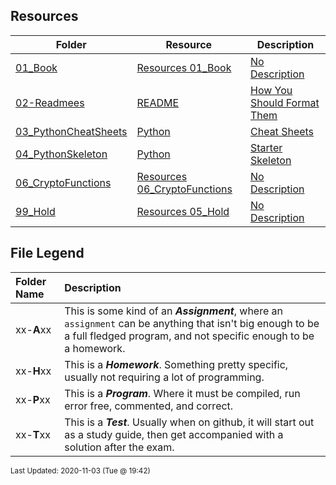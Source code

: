 ## Resources
| Folder | Resource | Description|
 | ------------|------------|------------|
 | [01_Book](https://github.com/rugbyprof/4663-Cryptography/tree/master/Resources/01_Book) | [ Resources 01_Book ](https://github.com/rugbyprof/4663-Cryptography/tree/master/Resources/01_Book) | [ No Description](https://github.com/rugbyprof/4663-Cryptography/tree/master/Resources/01_Book) | [N/A](https://github.com/rugbyprof/4663-Cryptography/tree/master/Resources/01_Book) |
 | [02-Readmees](https://github.com/rugbyprof/4663-Cryptography/tree/master/Resources/02-Readmees) | [ README ](https://github.com/rugbyprof/4663-Cryptography/tree/master/Resources/02-Readmees) | [ How You Should Format Them](https://github.com/rugbyprof/4663-Cryptography/tree/master/Resources/02-Readmees) | [02-Readmees](https://github.com/rugbyprof/4663-Cryptography/tree/master/Resources/02-Readmees) | [ General Idea](https://github.com/rugbyprof/4663-Cryptography/tree/master/Resources/02-Readmees) | [02-Readmees](https://github.com/rugbyprof/4663-Cryptography/tree/master/Resources/02-Readmees) | [ README's For UVA Assignments](https://github.com/rugbyprof/4663-Cryptography/tree/master/Resources/02-Readmees) | [02-Readmees](https://github.com/rugbyprof/4663-Cryptography/tree/master/Resources/02-Readmees) | [ Example Assignment README](https://github.com/rugbyprof/4663-Cryptography/tree/master/Resources/02-Readmees) | [02-Readmees](https://github.com/rugbyprof/4663-Cryptography/tree/master/Resources/02-Readmees) | [ 111734 ](https://github.com/rugbyprof/4663-Cryptography/tree/master/Resources/02-Readmees) | [ Hectic Pyranomax Syndicated Hexogram](https://github.com/rugbyprof/4663-Cryptography/tree/master/Resources/02-Readmees) | [02-Readmees](https://github.com/rugbyprof/4663-Cryptography/tree/master/Resources/02-Readmees) | [ Peggy Sue](https://github.com/rugbyprof/4663-Cryptography/tree/master/Resources/02-Readmees) | [02-Readmees](https://github.com/rugbyprof/4663-Cryptography/tree/master/Resources/02-Readmees) | [ Description:](https://github.com/rugbyprof/4663-Cryptography/tree/master/Resources/02-Readmees) | [02-Readmees](https://github.com/rugbyprof/4663-Cryptography/tree/master/Resources/02-Readmees) | [ Files](https://github.com/rugbyprof/4663-Cryptography/tree/master/Resources/02-Readmees) | [02-Readmees](https://github.com/rugbyprof/4663-Cryptography/tree/master/Resources/02-Readmees) | [|      | File                       | Description                                                |](https://github.com/rugbyprof/4663-Cryptography/tree/master/Resources/02-Readmees) | [02-Readmees](https://github.com/rugbyprof/4663-Cryptography/tree/master/Resources/02-Readmees) | [ Instructions](https://github.com/rugbyprof/4663-Cryptography/tree/master/Resources/02-Readmees) | [02-Readmees](https://github.com/rugbyprof/4663-Cryptography/tree/master/Resources/02-Readmees) | [ Sources](https://github.com/rugbyprof/4663-Cryptography/tree/master/Resources/02-Readmees) | [N/A](https://github.com/rugbyprof/4663-Cryptography/tree/master/Resources/02-Readmees) |
 | [03_PythonCheatSheets](https://github.com/rugbyprof/4663-Cryptography/tree/master/Resources/03_PythonCheatSheets) | [ Python ](https://github.com/rugbyprof/4663-Cryptography/tree/master/Resources/03_PythonCheatSheets) | [ Cheat Sheets](https://github.com/rugbyprof/4663-Cryptography/tree/master/Resources/03_PythonCheatSheets) | [03_PythonCheatSheets](https://github.com/rugbyprof/4663-Cryptography/tree/master/Resources/03_PythonCheatSheets) | [ Files](https://github.com/rugbyprof/4663-Cryptography/tree/master/Resources/03_PythonCheatSheets) | [03_PythonCheatSheets](https://github.com/rugbyprof/4663-Cryptography/tree/master/Resources/03_PythonCheatSheets) | [|      | File                                                   | Description                             |](https://github.com/rugbyprof/4663-Cryptography/tree/master/Resources/03_PythonCheatSheets) | [N/A](https://github.com/rugbyprof/4663-Cryptography/tree/master/Resources/03_PythonCheatSheets) |
 | [04_PythonSkeleton](https://github.com/rugbyprof/4663-Cryptography/tree/master/Resources/04_PythonSkeleton) | [ Python ](https://github.com/rugbyprof/4663-Cryptography/tree/master/Resources/04_PythonSkeleton) | [ Starter Skeleton](https://github.com/rugbyprof/4663-Cryptography/tree/master/Resources/04_PythonSkeleton) | [04_PythonSkeleton](https://github.com/rugbyprof/4663-Cryptography/tree/master/Resources/04_PythonSkeleton) | [ Preferred Method](https://github.com/rugbyprof/4663-Cryptography/tree/master/Resources/04_PythonSkeleton) | [04_PythonSkeleton](https://github.com/rugbyprof/4663-Cryptography/tree/master/Resources/04_PythonSkeleton) | [ Not Good](https://github.com/rugbyprof/4663-Cryptography/tree/master/Resources/04_PythonSkeleton) | [04_PythonSkeleton](https://github.com/rugbyprof/4663-Cryptography/tree/master/Resources/04_PythonSkeleton) | [input_file="plaintext.txt"   what if I want to run a different file? Change source code I guess.](https://github.com/rugbyprof/4663-Cryptography/tree/master/Resources/04_PythonSkeleton) | [04_PythonSkeleton](https://github.com/rugbyprof/4663-Cryptography/tree/master/Resources/04_PythonSkeleton) | [output_file="encrypted.txt"  wait, what if I'm decrypting? Create another variable "output_decrypt_file" and then](https://github.com/rugbyprof/4663-Cryptography/tree/master/Resources/04_PythonSkeleton) | [04_PythonSkeleton](https://github.com/rugbyprof/4663-Cryptography/tree/master/Resources/04_PythonSkeleton) | [ we can add more variables like "input_cipher_text" or "output_plaintext" etc etc etc.](https://github.com/rugbyprof/4663-Cryptography/tree/master/Resources/04_PythonSkeleton) | [04_PythonSkeleton](https://github.com/rugbyprof/4663-Cryptography/tree/master/Resources/04_PythonSkeleton) | [method="encrypting"          to decrypt: edit file and change this line! Also rename all your variables for in and](https://github.com/rugbyprof/4663-Cryptography/tree/master/Resources/04_PythonSkeleton) | [04_PythonSkeleton](https://github.com/rugbyprof/4663-Cryptography/tree/master/Resources/04_PythonSkeleton) | [ out files so they make sense.](https://github.com/rugbyprof/4663-Cryptography/tree/master/Resources/04_PythonSkeleton) | [04_PythonSkeleton](https://github.com/rugbyprof/4663-Cryptography/tree/master/Resources/04_PythonSkeleton) | [shift_value=3                you see the point yet?](https://github.com/rugbyprof/4663-Cryptography/tree/master/Resources/04_PythonSkeleton) | [04_PythonSkeleton](https://github.com/rugbyprof/4663-Cryptography/tree/master/Resources/04_PythonSkeleton) | [ Worst Method](https://github.com/rugbyprof/4663-Cryptography/tree/master/Resources/04_PythonSkeleton) | [04_PythonSkeleton](https://github.com/rugbyprof/4663-Cryptography/tree/master/Resources/04_PythonSkeleton) | [ Files](https://github.com/rugbyprof/4663-Cryptography/tree/master/Resources/04_PythonSkeleton) | [04_PythonSkeleton](https://github.com/rugbyprof/4663-Cryptography/tree/master/Resources/04_PythonSkeleton) | [|      | File                       | Description                         |](https://github.com/rugbyprof/4663-Cryptography/tree/master/Resources/04_PythonSkeleton) | [N/A](https://github.com/rugbyprof/4663-Cryptography/tree/master/Resources/04_PythonSkeleton) |
 | [06_CryptoFunctions](https://github.com/rugbyprof/4663-Cryptography/tree/master/Resources/06_CryptoFunctions) | [ Resources 06_CryptoFunctions ](https://github.com/rugbyprof/4663-Cryptography/tree/master/Resources/06_CryptoFunctions) | [ No Description](https://github.com/rugbyprof/4663-Cryptography/tree/master/Resources/06_CryptoFunctions) | [N/A](https://github.com/rugbyprof/4663-Cryptography/tree/master/Resources/06_CryptoFunctions) |
 | [99_Hold](https://github.com/rugbyprof/4663-Cryptography/tree/master/Resources/99_Hold) | [ Resources 05_Hold ](https://github.com/rugbyprof/4663-Cryptography/tree/master/Resources/99_Hold) | [ No Description](https://github.com/rugbyprof/4663-Cryptography/tree/master/Resources/99_Hold) | [N/A](https://github.com/rugbyprof/4663-Cryptography/tree/master/Resources/99_Hold) |
 
    
## File Legend

| Folder Name | Description |
|:-----------|:-------------|
|xx-**A**xx | This is some kind of an ***Assignment***, where an `assignment` can be anything that isn't big enough to be a full fledged program, and not specific enough to be a homework. |
|xx-**H**xx | This is a ***Homework***. Something pretty specific, usually not requiring a lot of programming. |
|xx-**P**xx | This is a ***Program***. Where it must be compiled, run error free, commented, and correct. |
|xx-**T**xx | This is a ***Test***. Usually when on github, it will start out as a study guide, then get accompanied with a solution after the exam. |

    
<sup>Last Updated: 2020-11-03 (Tue @ 19:42)</sup>